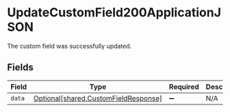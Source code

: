 # UpdateCustomField200ApplicationJSON

The custom field was successfully updated.


## Fields

| Field                                                                              | Type                                                                               | Required                                                                           | Description                                                                        |
| ---------------------------------------------------------------------------------- | ---------------------------------------------------------------------------------- | ---------------------------------------------------------------------------------- | ---------------------------------------------------------------------------------- |
| `data`                                                                             | [Optional[shared.CustomFieldResponse]](../../models/shared/customfieldresponse.md) | :heavy_minus_sign:                                                                 | N/A                                                                                |